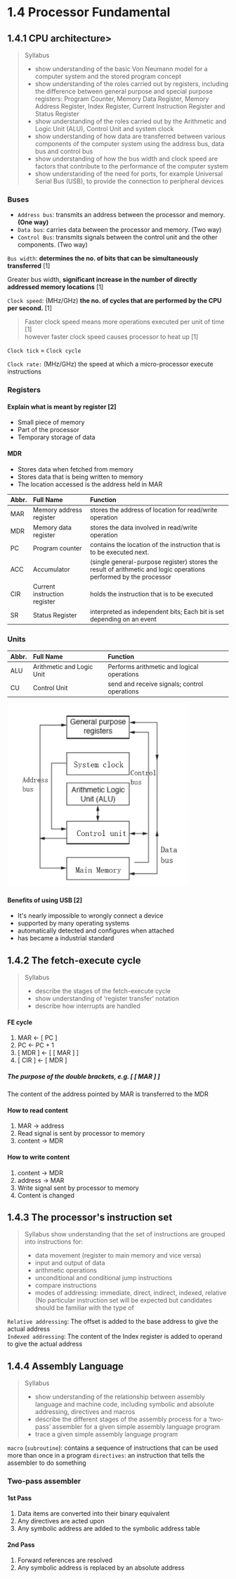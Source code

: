 # 1.4 Processor Fundamental

1.4.1 CPU architecture>
-----------------------
> Syllabus
> - show understanding of the basic Von Neumann model for a computer system and the stored program concept
> - show understanding of the roles carried out by registers, including the difference between general purpose and special purpose registers: Program Counter, Memory Data Register, Memory Address Register, Index Register, Current Instruction Register and Status Register
> - show understanding of the roles carried out by the Arithmetic and Logic Unit (ALU), Control Unit and system clock
> - show understanding of how data are transferred between various components of the computer system using the address bus, data bus and control bus
> - show understanding of how the bus width and clock speed are factors that contribute to the performance of the computer system
> - show understanding of the need for ports, for example Universal Serial Bus (USB), to provide the connection to peripheral devices

### Buses
- `Address bus`: transmits an address between the processor and memory. **(One way)**
- `Data bus`: carries data between the processor and memory. (Two way)
- `Control Bus`: transmits signals between the control unit and the other components. (Two way)

`Bus width`: **determines the no. of bits that can be simultaneously transferred** \[1\]

Greater bus width, **significant increase in the number of directly addressed memory locations** \[1\]

`Clock speed`: (MHz/GHz) **the no. of cycles that are performed by the CPU per second.** \[1\]

> Faster clock speed means more operations executed per unit of time \[1\]  
> however faster clock speed causes processor to heat up \[1\]

`Clock tick` = `Clock cycle`

`Clock rate:` (MHz/GHz) the speed at which a micro-processor execute instructions

### Registers

#### Explain what is meant by register \[2\]
- Small piece of memory
- Part of the processor
- Temporary storage of data

#### MDR
- Stores data when fetched from memory
- Stores data that is being written to memory
- The location accessed is the address held in MAR

| Abbr. | Full Name                    | Function                                                                                                          |
|:------|:-----------------------------|:------------------------------------------------------------------------------------------------------------------|
| MAR   | Memory address register      | stores the address of location for read/write operation                                                           |
| MDR   | Memory data register         | stores the data involved in read/write operation                                                                  |
| PC    | Program counter              | contains the location of the instruction that is to be executed next.                                             |
| ACC   | Accumulator                  | (single general-purpose register) stores the result of arithmetic and logic operations performed by the processor |
| CIR   | Current instruction register | holds the instruction that is to be executed                                                                      |
| SR    | Status Register              | interpreted as independent bits; Each bit is set depending on an event                                           |

### Units
| Abbr. | Full Name                 | Function                                     |
|:------|:--------------------------|:---------------------------------------------|
| ALU   | Arithmetic and Logic Unit | Performs arithmetic and logical operations   |
| CU    | Control Unit              | send and receive signals; control operations |

![](.ProcessorFundamental_images/3715043a.png)

#### Benefits of using USB \[2\]
- It's nearly impossible to wrongly connect a device
- supported by many operating systems
- automatically detected and configures when attached
- has became a industrial standard

## 1.4.2 The fetch-execute cycle
> Syllabus
> - describe the stages of the fetch-execute cycle
> - show understanding of ‘register transfer’ notation
> - describe how interrupts are handled

#### FE cycle
1. MAR <- \[ PC \]
2. PC <- PC + 1
3. \[ MDR \] <- \[ \[ MAR \] \]
4. \[ CIR \] <- \[ MDR \]

##### The purpose of the double brackets, e.g. \[ \[ MAR \] \]
The content of the address pointed by MAR is transferred to the MDR

#### How to read content

1. MAR -> address
2. Read signal is sent by processor to memory
3. content -> MDR

#### How to write content

1. content -> MDR
2. address -> MAR
3. Write signal sent by processor to memory
4. Content is changed


1.4.3 The processor's instruction set
-------------------------------------
> Syllabus
> show understanding that the set of instructions are grouped into instructions for:
> - data movement (register to main memory and vice versa)
> - input and output of data
> - arithmetic operations
> - unconditional and conditional jump instructions
> - compare instructions
> - modes of addressing: immediate, direct, indirect, indexed, relative (No particular instruction set will be expected but candidates should be familiar with the type of

`Relative addressing`: The offset is added to the base address to give the actual address  
`Indexed addressing`: The content of the Index register is added to operand to give the actual address

1.4.4 Assembly Language
-----------------------
> Syllabus
> - show understanding of the relationship between assembly language and machine code, including symbolic and absolute addressing, directives and macros
> - describe the different stages of the assembly process for a ‘two-pass’ assembler for a given simple assembly language program
> - trace a given simple assembly language program

`macro` (`subroutine`): contains a sequence of instructions that can be used more than once in a program
`directives`: an instruction that tells the assembler to do something

### Two-pass assembler

#### 1st Pass
1. Data items are converted into their binary equivalent
2. Any directives are acted upon
3. Any symbolic address are added to the symbolic address table

#### 2nd Pass
1. Forward references are resolved
2. Any symbolic address is replaced by an absolute address

